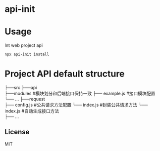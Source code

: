 # api-init

# Usage

Int web project api

```ssh
npx api-init install
```

# Project API default structure

├──src
    ├──api                      
        ├──modules               #模块划分和后端接口保持一致
            ├── example.js       #接口模块配置    
            └── ...
        ├──request               
            ├── config.js       #公共请求方法配置
            └── index.js        #封装公共请求方法
        └── index.js            #自动生成接口方法  
    ├── ...       

## License

MIT